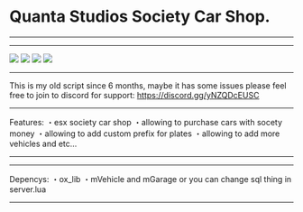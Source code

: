 # Quanta Studios Society Car Shop.
________________________________________

________________________________________
![](https://img.shields.io/github/downloads/M4ttaa/q-societycarshop/total?logo=github)
![](https://img.shields.io/github/downloads/M4ttaa/q-societycarshop/latest/total?logo=github)
![](https://img.shields.io/github/contributors/M4ttaa/q-societycarshop?logo=github)
![](https://img.shields.io/github/v/release/M4ttaa/q-societycarshop?logo=github)
________________________________________

This is my old script since 6 months, maybe it has some issues please feel free to join to discord for support: https://discord.gg/yNZQDcEUSC
__________________________________________________
Features:
・esx society car shop
・allowing to purchase cars with socety money
・allowing to add custom prefix for plates
・allowing to add more vehicles and etc...
__________________________________________________

__________________________________________________
Depencys:
・ox_lib
・mVehicle and mGarage or you can change sql thing in server.lua
__________________________________________________
